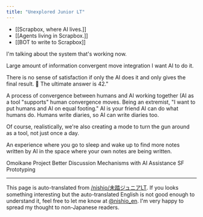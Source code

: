 ```yaml
---
title: "Unexplored Junior LT"
---
```


- [[Scrapbox, where AI lives.]]
- [[Agents living in Scrapbox.]]
- [[BOT to write to Scrapbox]]


I'm talking about the system that's working now.


Large amount of information
convergent move
integration
I want AI to do it.

There is no sense of satisfaction if only the AI does it and only gives the final result.
🤖
The ultimate answer is 42."

A process of convergence between humans and AI working together
(AI as a tool "supports" human convergence moves.
Being an extremist, "I want to put humans and AI on equal footing."
AI is your friend
AI can do what humans do.
Humans write diaries, so AI can write diaries too.

Of course, realistically, we're also creating a mode to turn the gun around as a tool, not just once a day.

An experience where you go to sleep and wake up to find more notes written by AI in the space where your own notes are being written.

Omoikane Project
Better Discussion Mechanisms with AI Assistance
SF Prototyping

---
This page is auto-translated from [/nishio/未踏ジュニアLT](https://scrapbox.io/nishio/未踏ジュニアLT). If you looks something interesting but the auto-translated English is not good enough to understand it, feel free to let me know at [@nishio_en](https://twitter.com/nishio_en). I'm very happy to spread my thought to non-Japanese readers.